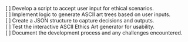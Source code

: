 [ ] Develop a script to accept user input for ethical scenarios.  
[ ] Implement logic to generate ASCII art trees based on user inputs.  
[ ] Create a JSON structure to capture decisions and outputs.  
[ ] Test the interactive ASCII Ethics Art generator for usability.  
[ ] Document the development process and any challenges encountered.